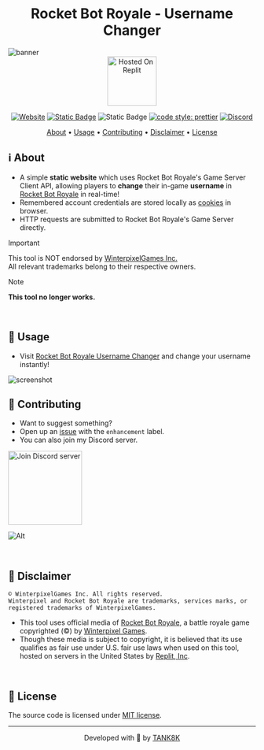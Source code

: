 <h1 align="center">Rocket Bot Royale - Username Changer</h1>
<img src="https://github.com/TANK8K/Rocket-Bot-Royale-Username-Changer/blob/main/images/github_banner.png" alt="banner">

<div align="center">
<a href="https://replit.com/@kTaNk8k/Rocket-Bot-Royale-Username-Changer"><img width="100" src="https://github.com/TANK8K/Rocket-Bot-Royale-Username-Changer/blob/main/images/hosted_on_replit_button.png" alt="Hosted On Replit"></a>

[![Website](https://img.shields.io/website?url=https%3A%2F%2Frocket-bot-royale-username-changer.replit.app&up_message=Up&up_color=brightgreen&down_message=Down&down_color=ff0000&label=Website&nbsp;Status)](https://rocket-bot-royale-username-changer.replit.app/)
[![Static Badge](https://img.shields.io/badge/%3E_1K%20Forks-orange?logo=replit&label=Replit&labelColor=grey)](https://replit.com/@kTaNk8k/Rocket-Bot-Royale-Username-Changer)
![Static Badge](https://img.shields.io/badge/Change-instant_%F0%9F%94%A5-blue)
[![code style: prettier](https://img.shields.io/badge/Code_Style-Prettier-ff69b4.svg)](https://github.com/prettier/prettier)
[![Discord](https://img.shields.io/discord/1161656512024956959?logo=discord&label=Discord&color=5865F2)](https://discord.gg/9q2Nnt4wnd)

</div>

<div align="center">
  <a href="#ℹ️-about">About</a>
  <span> • </span>
  <a href="#-usage">Usage</a>
  <span> • </span>
  <a href="#-contributing">Contributing</a>
  <span> • </span>
  <a href="#-disclaimer">Disclaimer</a>
  <span> • </span>
  <a href="#-license">License</a>
  <p></p>
</div>

## ℹ️ About
- A simple **static website** which uses Rocket Bot Royale's Game Server Client API, allowing players to **change** their in-game **username** in [Rocket Bot Royale](https://rocketbotroyale.winterpixel.io/) in real-time!
- Remembered account credentials are stored locally as [cookies](https://www.wikiwand.com/en/HTTP_cookie) in browser.
- HTTP requests are submitted to Rocket Bot Royale's Game Server directly.

>[!Important]
>This tool is NOT endorsed by [WinterpixelGames Inc.](https://www.winterpixel.com)<br>All relevant trademarks belong to their respective owners.

>[!Note]
>**This tool no longer works.**
<br>

## 🚀 Usage
- Visit [Rocket Bot Royale Username Changer](https://rocket-bot-royale-username-changer.replit.app/) and change your username instantly!
<img src="https://github.com/TANK8K/Rocket-Bot-Royale-Username-Changer/blob/main/images/screenshot.png" alt="screenshot">
<br>

## 🤝 Contributing
- Want to suggest something?
- Open up an [issue](https://github.com/TANK8K/Rocket-Bot-Royale-Username-Changer/issues) with the `enhancement` label.
- You can also join my Discord server.

<a href="https://discord.gg/9q2Nnt4wnd"><img width="150" src="https://github.com/TANK8K/Rocket-Bot-Royale-Username-Changer/blob/main/images/join_discord_button.png" alt="Join Discord server"></a>

![Alt](https://repobeats.axiom.co/api/embed/3de51d95950254ebd2fa8f5cc34d68e2d6517f76.svg "Repobeats analytics image")

<br>

## 📜 Disclaimer

```
© WinterpixelGames Inc. All rights reserved.
Winterpixel and Rocket Bot Royale are trademarks, services marks, or registered trademarks of WinterpixelGames.
```
- This tool uses official media of [Rocket Bot Royale](https://rocketbotroyale.winterpixel.io/), a battle royale game copyrighted (©) by [Winterpixel Games](https://www.winterpixel.com/).
- Though these media is subject to copyright, it is believed that its use qualifies as fair use under U.S. fair use laws when used on this tool, hosted on servers in the United States by [Replit, Inc](https://replit.com).
<br>

## 📝 License
The source code is licensed under [MIT license](https://github.com/TANK8K/Rocket-Bot-Royale-Username-Changer/blob/main/LICENSE).
<br>

---

<p align="center">
Developed with 💖 by <a href="https://tank8k.com">TANK8K</a>
</p>
